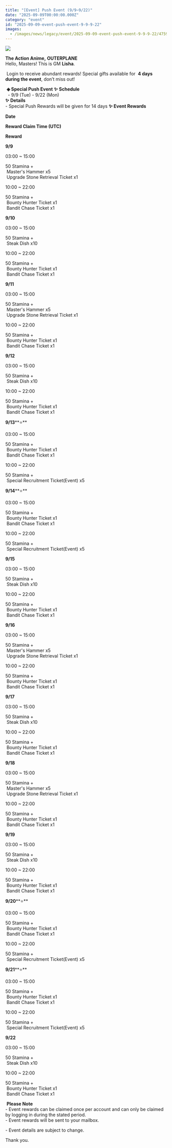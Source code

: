 ```yaml
---
title: "[Event] Push Event (9/9~9/22)"
date: "2025-09-09T00:00:00.000Z"
category: "event"
id: "2025-09-09-event-push-event-9-9-9-22"
images:
  - /images/news/legacy/event/2025-09-09-event-push-event-9-9-9-22/4759c200b4a94ca4a56a76260f0d31bb.webp
---
```


![](/images/news/legacy/event/2025-09-09-event-push-event-9-9-9-22/4759c200b4a94ca4a56a76260f0d31bb.webp)  
  

**The Action Anime,** **OUTERPLANE**          
Hello, Masters! This is GM **Lisha**.  
  
 Login to receive abundant rewards! Special gifts available for  **4 days during the event**, don’t miss out!  
  
 **◈ Special Push Event** **✨** **Schedule**      
  - 9/9 (Tue) - 9/22 (Mon)  
**✨** **Details**     
\- Special Push Rewards will be given for 14 days **✨** **Event Rewards** 

**Date**

**Reward Claim Time (UTC)**

**Reward**

**9/9**

03:00 ~ 15:00

50 Stamina +  
 Master's Hammer x5  
 Upgrade Stone Retrieval Ticket x1

10:00 ~ 22:00

50 Stamina +  
 Bounty Hunter Ticket x1  
 Bandit Chase Ticket x1

**9/10**

03:00 ~ 15:00

50 Stamina +  
 Steak Dish x10

10:00 ~ 22:00

50 Stamina +  
 Bounty Hunter Ticket x1  
 Bandit Chase Ticket x1

**9/11**

03:00 ~ 15:00

50 Stamina +  
 Master's Hammer x5  
 Upgrade Stone Retrieval Ticket x1

10:00 ~ 22:00

50 Stamina +  
 Bounty Hunter Ticket x1  
 Bandit Chase Ticket x1

**9/12**

03:00 ~ 15:00

50 Stamina +  
 Steak Dish x10

10:00 ~ 22:00

50 Stamina +  
 Bounty Hunter Ticket x1  
 Bandit Chase Ticket x1

**9/13****⭐**

03:00 ~ 15:00

50 Stamina +  
 Bounty Hunter Ticket x1  
 Bandit Chase Ticket x1

10:00 ~ 22:00

50 Stamina +  
 Special Recruitment Ticket(Event) x5

**9/14****⭐**

03:00 ~ 15:00

50 Stamina +  
 Bounty Hunter Ticket x1  
 Bandit Chase Ticket x1

10:00 ~ 22:00

50 Stamina +  
 Special Recruitment Ticket(Event) x5

**9/15**

03:00 ~ 15:00

50 Stamina +  
 Steak Dish x10

10:00 ~ 22:00

50 Stamina +  
 Bounty Hunter Ticket x1  
 Bandit Chase Ticket x1

**9/16**

03:00 ~ 15:00

50 Stamina +  
 Master's Hammer x5  
 Upgrade Stone Retrieval Ticket x1

10:00 ~ 22:00

50 Stamina +  
 Bounty Hunter Ticket x1  
 Bandit Chase Ticket x1

**9/17**

03:00 ~ 15:00

50 Stamina +  
 Steak Dish x10

10:00 ~ 22:00

50 Stamina +  
 Bounty Hunter Ticket x1  
 Bandit Chase Ticket x1

**9/18**

03:00 ~ 15:00

50 Stamina +  
 Master's Hammer x5  
 Upgrade Stone Retrieval Ticket x1

10:00 ~ 22:00

50 Stamina +  
 Bounty Hunter Ticket x1  
 Bandit Chase Ticket x1

**9/19**

03:00 ~ 15:00

50 Stamina +  
 Steak Dish x10

10:00 ~ 22:00

50 Stamina +  
 Bounty Hunter Ticket x1  
 Bandit Chase Ticket x1

**9/20****⭐**

03:00 ~ 15:00

50 Stamina +  
 Bounty Hunter Ticket x1  
 Bandit Chase Ticket x1

10:00 ~ 22:00

50 Stamina +  
 Special Recruitment Ticket(Event) x5

**9/21****⭐**

03:00 ~ 15:00

50 Stamina +  
 Bounty Hunter Ticket x1  
 Bandit Chase Ticket x1

10:00 ~ 22:00

50 Stamina +  
 Special Recruitment Ticket(Event) x5

**9/22**

03:00 ~ 15:00

50 Stamina +  
 Steak Dish x10

10:00 ~ 22:00

50 Stamina +  
 Bounty Hunter Ticket x1  
 Bandit Chase Ticket x1

 **Please Note**  
\- Event rewards can be claimed once per account and can only be claimed by logging in during the stated period.  
\- Event rewards will be sent to your mailbox.

\- Event details are subject to change.  
  
Thank you.
